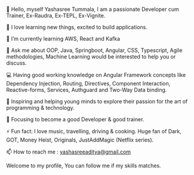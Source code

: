 👋 Hello, myself Yashasree Tummala, I am a passionate Developer cum Trainer, Ex-Raudra, Ex-TEPL, Ex-Vignite.

🔭 I love learning new things, excited to build applications.

🌱 I’m currently learning AWS, React and Kafka

💬 Ask me about OOP, Java, Springboot, Angular, CSS, Typescript, Agile methodologies, Machine Learning would be interested to help you or discuss.

💻 Having good working knowledge on Angular Framework concepts like Dependency Injection, Routing, Directives, Component Interaction, Reactive-forms, Services, Authguard and Two-Way Data binding.

🎤 Inspiring and helping young minds to explore their passion for the art of programming & technology.

🎯 Focusing to become a good Developer & good trainer.

⚡ Fun fact: I love music, travelling, driving & cooking. Huge fan of Dark, GOT, Money Heist, Originals, JustAddMagic (Netflix series).

📫 How to reach me : yashasreeaditya@gmail.com

Welcome to my profile, You can follow me if my skills matches.
